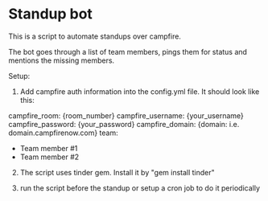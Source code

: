 Standup bot
==================

This is a script to automate standups over campfire.

The bot goes through a list of team members, pings them for status and mentions the missing members.

Setup:

1) Add campfire auth information into the config.yml file. It should look like this:

campfire_room: {room_number}
campfire_username: {your_username}
campfire_password: {your_password}
campfire_domain: {domain: i.e. domain.campfirenow.com}
team:
  - Team member #1
  - Team member #2
  
2) The script uses tinder gem. Install it by "gem install tinder"

3) run the script before the standup or setup a cron job to do it periodically
